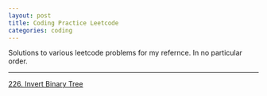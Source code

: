 ```yaml
---
layout: post
title: Coding Practice Leetcode
categories: coding
---
```


Solutions to various leetcode problems for my refernce. In no particular order. 

---

[226. Invert Binary Tree](https://leetcode.com/problems/invert-binary-tree/description/)









